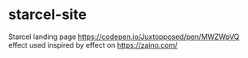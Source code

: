 # starcel-site
Starcel landing page
https://codepen.io/Juxtopposed/pen/MWZWpVQ effect used inspired by effect on https://zajno.com/
